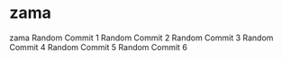 # zama
zama
Random Commit 1
Random Commit 2
Random Commit 3
Random Commit 4
Random Commit 5
Random Commit 6
